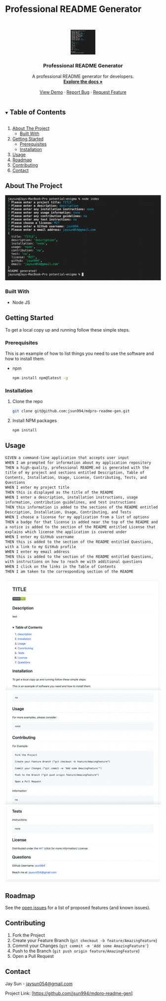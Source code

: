 # Professional README Generator
<!-- PROJECT LOGO -->
<br />
<p align="center">
  <a href="https://github.com/jsun994/mdpro-readme-gen">
    <img src="./screenshots/0.png" alt="Logo" width="80" height="80">
  </a>

  <h3 align="center">Professional README Generator</h3>

  <p align="center">
  A professional README generator for developers.
    <br />
    <a href="https://github.com/jsun994/mdpro-readme-gen"><strong>Explore the docs »</strong></a>
    <br />
    <br />
    <a href="https://github.com/jsun994/mdpro-readme-gen">View Demo</a>
    ·
    <a href="https://github.com/jsun994/mdpro-readme-gen/issues">Report Bug</a>
    ·
    <a href="https://github.com/jsun994/mdpro-readme-gen/issues">Request Feature</a>
  </p>
</p>

<!-- TABLE OF CONTENTS -->
<details open="open">
  <summary><h2 style="display: inline-block">Table of Contents</h2></summary>
  <ol>
    <li>
      <a href="#about-the-project">About The Project</a>
      <ul>
        <li><a href="#built-with">Built With</a></li>
      </ul>
    </li>
    <li>
      <a href="#getting-started">Getting Started</a>
      <ul>
        <li><a href="#prerequisites">Prerequisites</a></li>
        <li><a href="#installation">Installation</a></li>
      </ul>
    </li>
    <li><a href="#usage">Usage</a></li>
    <li><a href="#roadmap">Roadmap</a></li>
    <li><a href="#contributing">Contributing</a></li>
    <li><a href="#contact">Contact</a></li>
  </ol>
</details>

<!-- ABOUT THE PROJECT -->
## About The Project

![ss0](./screenshots/0.png)

### Built With

* Node JS

<!-- GETTING STARTED -->
## Getting Started

To get a local copy up and running follow these simple steps.

### Prerequisites

This is an example of how to list things you need to use the software and how to install them.
* npm
  ```sh
  npm install npm@latest -g
  ```

### Installation

1. Clone the repo
   ```sh
   git clone git@github.com:jsun994/mdpro-readme-gen.git
   ```
2. Install NPM packages
   ```sh
   npm install
   ```


<!-- USAGE EXAMPLES -->
## Usage

    GIVEN a command-line application that accepts user input
    WHEN I am prompted for information about my application repository
    THEN a high-quality, professional README.md is generated with the title of my project and sections entitled Description, Table of Contents, Installation, Usage, License, Contributing, Tests, and Questions
    WHEN I enter my project title
    THEN this is displayed as the title of the README
    WHEN I enter a description, installation instructions, usage information, contribution guidelines, and test instructions
    THEN this information is added to the sections of the README entitled Description, Installation, Usage, Contributing, and Tests
    WHEN I choose a license for my application from a list of options
    THEN a badge for that license is added near the top of the README and a notice is added to the section of the README entitled License that explains which license the application is covered under
    WHEN I enter my GitHub username
    THEN this is added to the section of the README entitled Questions, with a link to my GitHub profile
    WHEN I enter my email address
    THEN this is added to the section of the README entitled Questions, with instructions on how to reach me with additional questions
    WHEN I click on the links in the Table of Contents
    THEN I am taken to the corresponding section of the README


![ss1](./screenshots/1.png)
![ss2](./screenshots/2.png)
![ss3](./screenshots/3.png)

<!-- ROADMAP -->
## Roadmap

See the [open issues](https://github.com/jsun994/mdpro-readme-gen/issues) for a list of proposed features (and known issues).

<!-- CONTRIBUTING -->
## Contributing

1. Fork the Project
2. Create your Feature Branch (`git checkout -b feature/AmazingFeature`)
3. Commit your Changes (`git commit -m 'Add some AmazingFeature'`)
4. Push to the Branch (`git push origin feature/AmazingFeature`)
5. Open a Pull Request

<!-- CONTACT -->
## Contact

Jay Sun - jaysun054@gmail.com

Project Link: [https://github.com/jsun994/mdpro-readme-gen]